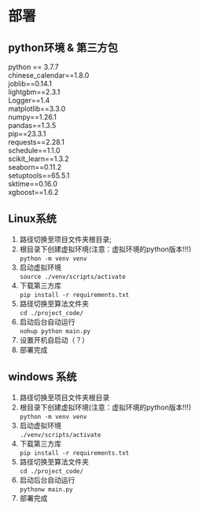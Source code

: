 # 部署
##  python环境 & 第三方包
python == 3.7.7<br>
chinese_calendar==1.8.0<br>
joblib==0.14.1<br>
lightgbm==2.3.1<br>
Logger==1.4<br>
matplotlib==3.3.0<br>
numpy==1.26.1<br>
pandas==1.3.5<br>
pip==23.3.1<br>
requests==2.28.1<br>
schedule==1.1.0<br>
scikit_learn==1.3.2<br>
seaborn==0.11.2<br>
setuptools==65.5.1<br>
sktime==0.16.0<br>
xgboost==1.6.2

## Linux系统
1. 路径切换至项目文件夹根目录;
2. 根目录下创建虚拟环境(注意：虚拟环境的python版本!!!)<br>
`python -m venv venv`
3. 启动虚拟环境<br>
	`source ./venv/scripts/activate`
4. 下载第三方库<br>
`pip install -r requirements.txt`
1. 路径切换至算法文件夹<br>
`cd ./project_code/`
1. 启动后台自动运行<br>
`nohup python main.py`
1. 设置开机自启动（？）
2. 部署完成

## windows 系统
1. 路径切换至项目文件夹根目录
2. 根目录下创建虚拟环境(注意：虚拟环境的python版本!!!)<br>
`python -m venv venv`
3. 启动虚拟环境<br>
`./venv/scripts/activate`
4. 下载第三方库<br>
`pip install -r requirements.txt`
5. 路径切换至算法文件夹<br>
`cd ./project_code/`
6. 启动后台自动运行<br>
`pythonw main.py`
7. 部署完成